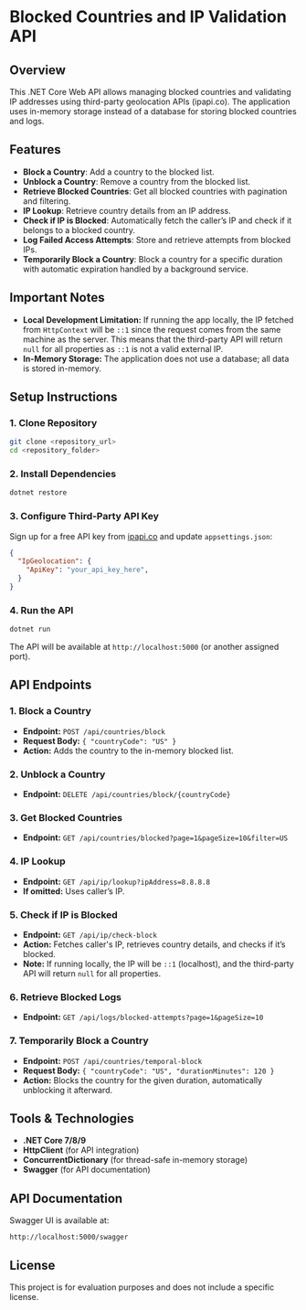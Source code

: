 # Blocked Countries and IP Validation API

## Overview

This .NET Core Web API allows managing blocked countries and validating IP addresses using third-party geolocation APIs (ipapi.co). The application uses in-memory storage instead of a database for storing blocked countries and logs.

## Features

- **Block a Country**: Add a country to the blocked list.
- **Unblock a Country**: Remove a country from the blocked list.
- **Retrieve Blocked Countries**: Get all blocked countries with pagination and filtering.
- **IP Lookup**: Retrieve country details from an IP address.
- **Check if IP is Blocked**: Automatically fetch the caller’s IP and check if it belongs to a blocked country.
- **Log Failed Access Attempts**: Store and retrieve attempts from blocked IPs.
- **Temporarily Block a Country**: Block a country for a specific duration with automatic expiration handled by a background service.

## Important Notes

- **Local Development Limitation:** If running the app locally, the IP fetched from `HttpContext` will be `::1` since the request comes from the same machine as the server. This means that the third-party API will return `null` for all properties as `::1` is not a valid external IP.
- **In-Memory Storage:** The application does not use a database; all data is stored in-memory.

## Setup Instructions

### 1. Clone Repository

```sh
git clone <repository_url>
cd <repository_folder>
```

### 2. Install Dependencies

```sh
dotnet restore
```

### 3. Configure Third-Party API Key

Sign up for a free API key from [ipapi.co](https://ipapi.co/) and update `appsettings.json`:

```json
{
  "IpGeolocation": {
    "ApiKey": "your_api_key_here",
  }
}
```

### 4. Run the API

```sh
dotnet run
```

The API will be available at `http://localhost:5000` (or another assigned port).

## API Endpoints

### 1. Block a Country

- **Endpoint:** `POST /api/countries/block`
- **Request Body:** `{ "countryCode": "US" }`
- **Action:** Adds the country to the in-memory blocked list.

### 2. Unblock a Country

- **Endpoint:** `DELETE /api/countries/block/{countryCode}`

### 3. Get Blocked Countries

- **Endpoint:** `GET /api/countries/blocked?page=1&pageSize=10&filter=US`

### 4. IP Lookup

- **Endpoint:** `GET /api/ip/lookup?ipAddress=8.8.8.8`
- **If omitted:** Uses caller’s IP.

### 5. Check if IP is Blocked

- **Endpoint:** `GET /api/ip/check-block`
- **Action:** Fetches caller's IP, retrieves country details, and checks if it’s blocked.
- **Note:** If running locally, the IP will be `::1` (localhost), and the third-party API will return `null` for all properties.

### 6. Retrieve Blocked Logs

- **Endpoint:** `GET /api/logs/blocked-attempts?page=1&pageSize=10`

### 7. Temporarily Block a Country

- **Endpoint:** `POST /api/countries/temporal-block`
- **Request Body:** `{ "countryCode": "US", "durationMinutes": 120 }`
- **Action:** Blocks the country for the given duration, automatically unblocking it afterward.

## Tools & Technologies

- **.NET Core 7/8/9**
- **HttpClient** (for API integration)
- **ConcurrentDictionary** (for thread-safe in-memory storage)
- **Swagger** (for API documentation)

## API Documentation

Swagger UI is available at:

```
http://localhost:5000/swagger
```

## License

This project is for evaluation purposes and does not include a specific license.

